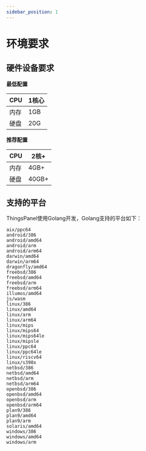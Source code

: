 ```yaml
---
sidebar_position: 1
---
```


# 环境要求

## 硬件设备要求

**最低配置**

| CPU | 1核心 |
| --- | --- |
| 内存  | 1GB |
| 硬盘  | 20G |

**推荐配置**

| CPU | 2核+   |
| --- | ----- |
| 内存  | 4GB+  |
| 硬盘  | 40GB+ |

## 支持的平台

ThingsPanel使用Golang开发，Golang支持的平台如下：

    aix/ppc64
    android/386
    android/amd64
    android/arm
    android/arm64
    darwin/amd64
    darwin/arm64
    dragonfly/amd64
    freebsd/386
    freebsd/amd64
    freebsd/arm
    freebsd/arm64
    illumos/amd64
    js/wasm
    linux/386
    linux/amd64
    linux/arm
    linux/arm64
    linux/mips
    linux/mips64
    linux/mips64le
    linux/mipsle
    linux/ppc64
    linux/ppc64le
    linux/riscv64
    linux/s390x
    netbsd/386
    netbsd/amd64
    netbsd/arm
    netbsd/arm64
    openbsd/386
    openbsd/amd64
    openbsd/arm
    openbsd/arm64
    plan9/386
    plan9/amd64
    plan9/arm
    solaris/amd64
    windows/386
    windows/amd64
    windows/arm




